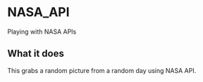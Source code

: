# NASA_API
Playing with NASA APIs

## What it does
This grabs a random picture from a random day using NASA API.